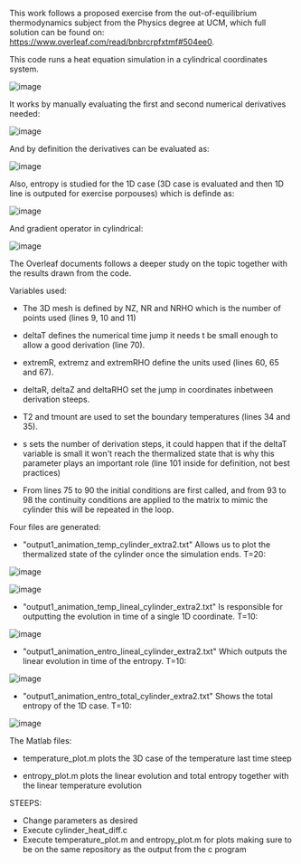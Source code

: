 This work follows a proposed exercise from the out-of-equilibrium thermodynamics subject from the Physics degree at UCM, which full solution can be found on: https://www.overleaf.com/read/bnbrcrpfxtmf#504ee0. 

This code runs a heat equation simulation in a cylindrical coordinates system. 

![image](https://github.com/user-attachments/assets/d48d9224-87d1-4402-83bd-941e4c333aa1)

It works by manually evaluating the first and second numerical derivatives needed:

![image](https://github.com/user-attachments/assets/8594882b-bc60-49d2-b973-13b359caeef1)

And by definition the derivatives can be evaluated as:

![image](https://github.com/user-attachments/assets/72f2dfcc-e6b3-4e85-81f6-34d1b4913158)

Also, entropy is studied for the 1D case (3D case is evaluated and then 1D line is outputed for exercise porpouses) which is definde as:

![image](https://github.com/user-attachments/assets/1158dc29-08de-446b-95a8-8f76e3f4a7ca)

And gradient operator in cylindrical:

![image](https://github.com/user-attachments/assets/a98cd5be-0ebe-4e5c-a851-3e417b816115)

The Overleaf documents follows a deeper study on the topic together with the results drawn from the code.

Variables used:

- The 3D mesh is defined by NZ, NR and NRHO which is the number of points used (lines 9, 10 and 11)

- deltaT defines the numerical time jump it needs t be small enough to allow a good derivation (line 70). 

- extremR, extremz and extremRHO define the units used (lines 60, 65 and 67).

- deltaR, deltaZ and deltaRHO set the jump in coordinates inbetween derivation steeps.

- T2 and tmount are used to set the boundary temperatures (lines 34 and 35).

- s sets the number of derivation steps, it could happen that if the deltaT variable is small it won't reach the thermalized state that is why this parameter plays an important role (line 101 inside for definition, not best practices)

- From lines 75 to 90 the initial conditions are first called, and from 93 to 98 the continuity conditions are applied to the matrix to mimic the cylinder this will be repeated in the loop.


Four files are generated: 

- "output1_animation_temp_cylinder_extra2.txt" Allows us to plot the thermalized state of the cylinder once the simulation ends. T=20:

![image](https://github.com/user-attachments/assets/87a81883-4955-414a-bafb-b0d912b43754)

![image](https://github.com/user-attachments/assets/7589ab4a-9f56-429d-a502-b0a60e264b43)


- "output1_animation_temp_lineal_cylinder_extra2.txt" Is responsible for outputting the evolution in time of a single 1D coordinate. T=10:

![image](https://github.com/user-attachments/assets/2e9ab7a4-4830-49bc-a615-e9d3a802fb64)

- "output1_animation_entro_lineal_cylinder_extra2.txt" Which outputs the linear evolution in time of the entropy. T=10:

![image](https://github.com/user-attachments/assets/b61eef6f-a6c8-43a1-9310-93f413f20767)

- "output1_animation_entro_total_cylinder_extra2.txt" Shows the total entropy of the 1D case. T=10:

![image](https://github.com/user-attachments/assets/40dfe413-7c1f-4243-8369-ddf8fd2ab787)

The Matlab files:

- temperature_plot.m plots the 3D case of the temperature last time steep

- entropy_plot.m plots the linear evolution and total entropy together with the linear temperature evolution

STEEPS:
- Change parameters as desired
- Execute cylinder_heat_diff.c
- Execute temperature_plot.m and entropy_plot.m for plots making sure to be on the same repository as the output from the c program
